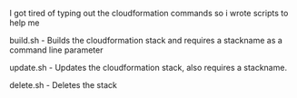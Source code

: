 I got tired of typing out the cloudformation commands so i wrote scripts to help me

build.sh    - Builds the cloudformation stack and requires a stackname as a command line parameter

update.sh   - Updates the cloudformation stack, also requires a stackname.

delete.sh   - Deletes the stack
